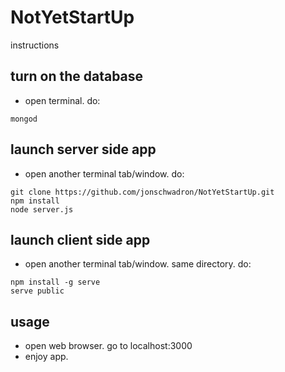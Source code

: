 # NotYetStartUp

instructions

## turn on the database
- open terminal. do:
```
mongod
```

## launch server side app
- open another terminal tab/window. do:
```
git clone https://github.com/jonschwadron/NotYetStartUp.git
npm install
node server.js
```

## launch client side app
- open another terminal tab/window. same directory. do:
```
npm install -g serve
serve public
```

## usage
- open web browser. go to localhost:3000
- enjoy app.
